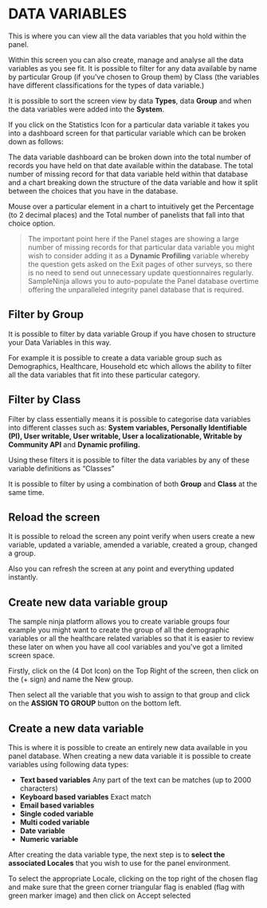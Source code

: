 # DATA VARIABLES

This is where you can view all the data variables that you hold within the panel.

Within this screen you can also create, manage and analyse all the data variables as you see fit. It is possible to filter for any data available by name by particular Group (if you've chosen to Group them) by Class (the variables have different classifications for the types of data variable.)

It is possible to sort the screen view by data **Types**, data **Group** and when the data variables were added into the **System**.

If you click on the Statistics Icon for a particular data variable it takes you into a dashboard screen for that particular variable which can be broken down as follows:

The data variable dashboard can be broken down into the total number of records you have held on that date available within the database. The total number of missing record for that data variable held within that database and a chart breaking down the structure of the data variable and how it split between the choices that you have in the database.

Mouse over a particular element in a chart to intuitively get the Percentage (to 2 decimal places) and the Total number of panelists that fall into that choice option.

> The important point here if the Panel stages are showing a large number of missing records for that particular data variable you might wish to consider adding it as a **Dynamic Profiling** variable whereby the question gets asked on the Exit pages of other surveys, so there is no need to send out unnecessary update questionnaires regularly. SampleNinja allows you to auto-populate the Panel database overtime offering the unparalleled integrity panel database that is required.


## Filter by Group

It is possible to filter by data variable Group if you have chosen to structure your Data Variables in this way.

For example it is possible to create a data variable group such as Demographics, Healthcare, Household etc which allows the ability to filter all the data variables that fit into these particular category.


## Filter by Class

Filter by class essentially means it is possible to categorise data variables into different classes such as:
**System variables, Personally Identifiable (PI), User writable, User writable, User a localizationable,  Writable by Community API** and  **Dynamic profiling.**

Using these filters it is possible to filter the data variables by any of these variable definitions as “Classes”

It is possible to filter by using a combination of both **Group** and **Class** at the same time.

## Reload the screen

It is possible to reload the screen any point verify when users create a new variable, updated a variable,  amended a variable,  created a group, changed a group.

Also you can refresh the screen at any point and everything updated instantly.

## Create new data variable group

The sample ninja platform allows you to create variable groups four example you might want to create the group of all the demographic variables or all the healthcare related variables so that it is easier to review these later on when you have all cool variables and you've got a limited screen space.

Firstly, click on the (4 Dot Icon) on the Top Right of the screen, then click on the (+ sign) and name the New group.

Then select all the variable that you wish to assign to that group and click on the **ASSIGN TO GROUP** button on the bottom left.

## Create a new data variable

This is where it is possible to create an entirely new data available in you panel database. When creating a new data variable it is possible to create variables using following data types:

- **Text based variables** Any part of the text can be matches (up to 2000 characters)
- **Keyboard based variables** Exact match
- **Email based variables**
- **Single coded variable**
- **Multi coded variable**
- **Date variable**
- **Numeric variable**

After creating the data variable type, the next step is to **select the associated Locales** that you wish to use for the panel environment.

To select the appropriate Locale, clicking on the top right of the chosen flag and make sure that the green corner triangular flag is enabled (flag with green marker image) and then click on Accept selected
